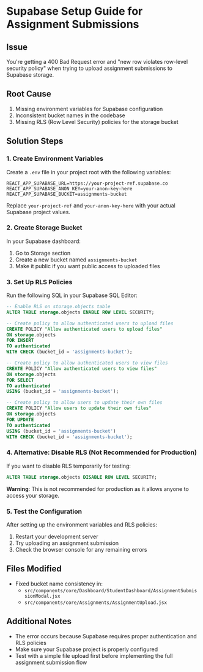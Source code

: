 # Supabase Setup Guide for Assignment Submissions

## Issue
You're getting a 400 Bad Request error and "new row violates row-level security policy" when trying to upload assignment submissions to Supabase storage.

## Root Cause
1. Missing environment variables for Supabase configuration
2. Inconsistent bucket names in the codebase
3. Missing RLS (Row Level Security) policies for the storage bucket

## Solution Steps

### 1. Create Environment Variables
Create a `.env` file in your project root with the following variables:

```env
REACT_APP_SUPABASE_URL=https://your-project-ref.supabase.co
REACT_APP_SUPABASE_ANON_KEY=your-anon-key-here
REACT_APP_SUPABASE_BUCKET=assignments-bucket
```

Replace `your-project-ref` and `your-anon-key-here` with your actual Supabase project values.

### 2. Create Storage Bucket
In your Supabase dashboard:
1. Go to Storage section
2. Create a new bucket named `assignments-bucket`
3. Make it public if you want public access to uploaded files

### 3. Set Up RLS Policies
Run the following SQL in your Supabase SQL Editor:

```sql
-- Enable RLS on storage.objects table
ALTER TABLE storage.objects ENABLE ROW LEVEL SECURITY;

-- Create policy to allow authenticated users to upload files
CREATE POLICY "Allow authenticated users to upload files"
ON storage.objects
FOR INSERT
TO authenticated
WITH CHECK (bucket_id = 'assignments-bucket');

-- Create policy to allow authenticated users to view files
CREATE POLICY "Allow authenticated users to view files"
ON storage.objects
FOR SELECT
TO authenticated
USING (bucket_id = 'assignments-bucket');

-- Create policy to allow users to update their own files
CREATE POLICY "Allow users to update their own files"
ON storage.objects
FOR UPDATE
TO authenticated
USING (bucket_id = 'assignments-bucket')
WITH CHECK (bucket_id = 'assignments-bucket');
```

### 4. Alternative: Disable RLS (Not Recommended for Production)
If you want to disable RLS temporarily for testing:

```sql
ALTER TABLE storage.objects DISABLE ROW LEVEL SECURITY;
```

**Warning**: This is not recommended for production as it allows anyone to access your storage.

### 5. Test the Configuration
After setting up the environment variables and RLS policies:
1. Restart your development server
2. Try uploading an assignment submission
3. Check the browser console for any remaining errors

## Files Modified
- Fixed bucket name consistency in:
  - `src/components/core/Dashboard/StudentDashboard/AssignmentSubmissionModal.jsx`
  - `src/components/core/Assignments/AssignmentUpload.jsx`

## Additional Notes
- The error occurs because Supabase requires proper authentication and RLS policies
- Make sure your Supabase project is properly configured
- Test with a simple file upload first before implementing the full assignment submission flow

